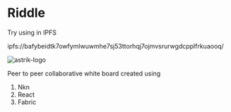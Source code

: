 # Riddle
Try using in IPFS

ipfs://bafybeidtk7owfymlwuwmhe7sj53ttorhqj7ojmvsrurwgdcpplfrkuaooq/

<img src="https://i.ibb.co/hXJmL5c/Screenshot-2021-09-12-at-10-13-45-AM.png" alt="astrik-logo" />

Peer to peer collaborative white board created using

1. Nkn
2. React
3. Fabric
